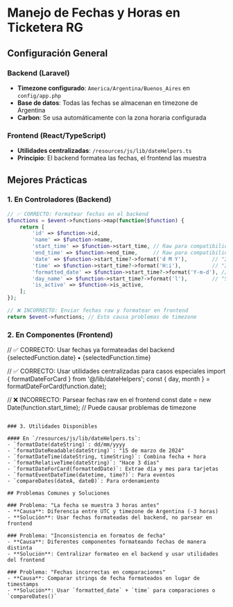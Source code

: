 # Manejo de Fechas y Horas en Ticketera RG

## Configuración General

### Backend (Laravel)
- **Timezone configurado**: `America/Argentina/Buenos_Aires` en `config/app.php`
- **Base de datos**: Todas las fechas se almacenan en timezone de Argentina
- **Carbon**: Se usa automáticamente con la zona horaria configurada

### Frontend (React/TypeScript)
- **Utilidades centralizadas**: `/resources/js/lib/dateHelpers.ts`
- **Principio**: El backend formatea las fechas, el frontend las muestra

## Mejores Prácticas

### 1. En Controladores (Backend)
```php
// ✅ CORRECTO: Formatear fechas en el backend
$functions = $event->functions->map(function($function) {
    return [
        'id' => $function->id,
        'name' => $function->name,
        'start_time' => $function->start_time, // Raw para compatibilidad
        'end_time' => $function->end_time,     // Raw para compatibilidad
        'date' => $function->start_time?->format('d M Y'),        // "23 ago 2025"
        'time' => $function->start_time?->format('H:i'),          // "20:00"
        'formatted_date' => $function->start_time?->format('Y-m-d'), // "2025-08-23"
        'day_name' => $function->start_time?->format('l'),        // "Saturday"
        'is_active' => $function->is_active,
    ];
});

// ❌ INCORRECTO: Enviar fechas raw y formatear en frontend
return $event->functions; // Esto causa problemas de timezone
```

### 2. En Componentes (Frontend)
// ✅ CORRECTO: Usar fechas ya formateadas del backend
<span>{selectedFunction.date} • {selectedFunction.time}</span>

// ✅ CORRECTO: Usar utilidades centralizadas para casos especiales
import { formatDateForCard } from '@/lib/dateHelpers';
const { day, month } = formatDateForCard(function.date);

// ❌ INCORRECTO: Parsear fechas raw en el frontend
const date = new Date(function.start_time); // Puede causar problemas de timezone
```

### 3. Utilidades Disponibles

#### En `/resources/js/lib/dateHelpers.ts`:
- `formatDate(dateString)`: dd/mm/yyyy
- `formatDateReadable(dateString)`: "15 de marzo de 2024"
- `formatDateTime(dateString, timeString)`: Combina fecha + hora
- `formatRelativeTime(dateString)`: "Hace 3 días"
- `formatDateForCard(formattedDate)`: Extrae día y mes para tarjetas
- `formatEventDateTime(datetime, time?)`: Para eventos
- `compareDates(dateA, dateB)`: Para ordenamiento

## Problemas Comunes y Soluciones

### Problema: "La fecha se muestra 3 horas antes"
- **Causa**: Diferencia entre UTC y timezone de Argentina (-3 horas)
- **Solución**: Usar fechas formateadas del backend, no parsear en frontend

### Problema: "Inconsistencia en formatos de fecha"
- **Causa**: Diferentes componentes formateando fechas de manera distinta
- **Solución**: Centralizar formateo en el backend y usar utilidades del frontend

### Problema: "Fechas incorrectas en comparaciones"
- **Causa**: Comparar strings de fecha formateados en lugar de timestamps
- **Solución**: Usar `formatted_date` + `time` para comparaciones o `compareDates()`
